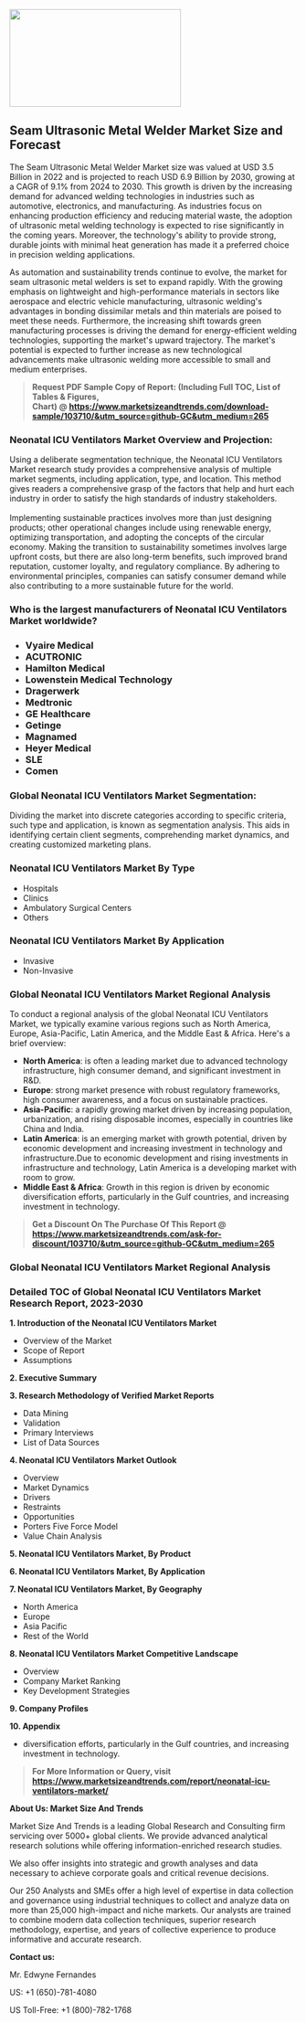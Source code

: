 <p><img class="alignnone size-medium wp-image-20088" src="https://ffe5etoiles.com/wp-content/uploads/2024/12/MST1-300x171.png" alt="" width="300" height="171" /></p><h2>Seam Ultrasonic Metal Welder Market Size and Forecast</h2><p>The Seam Ultrasonic Metal Welder Market size was valued at USD 3.5 Billion in 2022 and is projected to reach USD 6.9 Billion by 2030, growing at a CAGR of 9.1% from 2024 to 2030. This growth is driven by the increasing demand for advanced welding technologies in industries such as automotive, electronics, and manufacturing. As industries focus on enhancing production efficiency and reducing material waste, the adoption of ultrasonic metal welding technology is expected to rise significantly in the coming years. Moreover, the technology's ability to provide strong, durable joints with minimal heat generation has made it a preferred choice in precision welding applications.</p><p>As automation and sustainability trends continue to evolve, the market for seam ultrasonic metal welders is set to expand rapidly. With the growing emphasis on lightweight and high-performance materials in sectors like aerospace and electric vehicle manufacturing, ultrasonic welding's advantages in bonding dissimilar metals and thin materials are poised to meet these needs. Furthermore, the increasing shift towards green manufacturing processes is driving the demand for energy-efficient welding technologies, supporting the market's upward trajectory. The market's potential is expected to further increase as new technological advancements make ultrasonic welding more accessible to small and medium enterprises.</p></p><blockquote id="" class=""><strong>Request PDF Sample Copy of Report: (Including Full TOC, List of Tables &amp; Figures, Chart)&nbsp;@&nbsp;<strong><a href="https://www.marketsizeandtrends.com/download-sample/103710/&utm_source=github-GC&utm_medium=265" target="_blank">https://www.marketsizeandtrends.com/download-sample/103710/&utm_source=github-GC&utm_medium=265</a></strong></strong></blockquote><h3 id="" class="">Neonatal ICU Ventilators Market&nbsp;Overview and Projection:</h3><p id="" class="">Using a deliberate segmentation technique, the Neonatal ICU Ventilators Market research study provides a comprehensive analysis of multiple market segments, including application, type, and location. This method gives readers a comprehensive grasp of the factors that help and hurt each industry in order to satisfy the high standards of industry stakeholders. <br /> <br />Implementing sustainable practices involves more than just designing products; other operational changes include using renewable energy, optimizing transportation, and adopting the concepts of the circular economy. Making the transition to sustainability sometimes involves large upfront costs, but there are also long-term benefits, such improved brand reputation, customer loyalty, and regulatory compliance. By adhering to environmental principles, companies can satisfy consumer demand while also contributing to a more sustainable future for the world.</p><h3 id="" class="">Who is the largest manufacturers of&nbsp;Neonatal ICU Ventilators Market worldwide?</h3><h3 class=""><p><ul><li>Vyaire Medical </li><li> ACUTRONIC </li><li> Hamilton Medical </li><li> Lowenstein Medical Technology </li><li> Dragerwerk </li><li> Medtronic </li><li> GE Healthcare </li><li> Getinge </li><li> Magnamed </li><li> Heyer Medical </li><li> SLE </li><li> Comen</li></ul></p></h3><h3 id="" class="">Global&nbsp;Neonatal ICU Ventilators Market Segmentation:</h3><p id="" class="">Dividing the market into discrete categories according to specific criteria, such type and application, is known as segmentation analysis. This aids in identifying certain client segments, comprehending market dynamics, and creating customized marketing plans.</p><h3 id="" class="">Neonatal ICU Ventilators Market&nbsp;By Type</h3><p><p><ul><li>Hospitals</li><li> Clinics</li><li> Ambulatory Surgical Centers</li><li> Others</p></li></ul></p></p><h3 id="" class="">Neonatal ICU Ventilators Market&nbsp;By Application</h3><p class=""><p><ul><li>Invasive</li><li> Non-Invasive</li></ul></p></p><h3 id="" class="">Global Neonatal ICU Ventilators Market Regional Analysis</h3><p id="" class="">To conduct a regional analysis of the global Neonatal ICU Ventilators Market, we typically examine various regions such as North America, Europe, Asia-Pacific, Latin America, and the Middle East &amp; Africa. Here's a brief overview:</p><ul><li><strong>North America</strong>: is often a leading market due to advanced technology infrastructure, high consumer demand, and significant investment in R&amp;D.</li><li><strong>Europe</strong>: strong market presence with robust regulatory frameworks, high consumer awareness, and a focus on sustainable practices.</li><li><strong>Asia-Pacific</strong>: a rapidly growing market driven by increasing population, urbanization, and rising disposable incomes, especially in countries like China and India.</li><li><strong>Latin America</strong>: is an emerging market with growth potential, driven by economic development and increasing investment in technology and infrastructure.Due to economic development and rising investments in infrastructure and technology, Latin America is a developing market with room to grow.</li><li><strong>Middle East &amp; Africa</strong>: Growth in this region is driven by economic diversification efforts, particularly in the Gulf countries, and increasing investment in technology.</li></ul><blockquote id="" class=""><strong>Get a Discount On The Purchase Of This Report @ <strong><a href="https://www.marketsizeandtrends.com/ask-for-discount/103710/&utm_source=github-GC&utm_medium=265" target="_blank">https://www.marketsizeandtrends.com/ask-for-discount/103710/&utm_source=github-GC&utm_medium=265</a></strong></strong></blockquote><h3 id="" class="">Global Neonatal ICU Ventilators Market Regional Analysis</h3><h3 id="" class="">Detailed TOC of Global Neonatal ICU Ventilators Market Research Report, 2023-2030</h3><p id="" class=""><strong>1. Introduction of the Neonatal ICU Ventilators Market</strong></p><ul><li>Overview of the Market</li><li>Scope of Report</li><li>Assumptions</li></ul><p id="" class=""><strong>2. Executive Summary</strong></p><p id="" class=""><strong>3. Research Methodology of Verified Market Reports</strong></p><ul><li>Data Mining</li><li>Validation</li><li>Primary Interviews</li><li>List of Data Sources</li></ul><p id="" class=""><strong>4. Neonatal ICU Ventilators Market Outlook</strong></p><ul><li>Overview</li><li>Market Dynamics</li><li>Drivers</li><li>Restraints</li><li>Opportunities</li><li>Porters Five Force Model</li><li>Value Chain Analysis</li></ul><p id="" class=""><strong>5. Neonatal ICU Ventilators Market, By Product</strong></p><p id="" class=""><strong>6. Neonatal ICU Ventilators Market, By Application</strong></p><p id="" class=""><strong>7. Neonatal ICU Ventilators Market, By Geography</strong></p><ul><li>North America</li><li>Europe</li><li>Asia Pacific</li><li>Rest of the World</li></ul><p id="" class=""><strong>8. Neonatal ICU Ventilators Market Competitive Landscape</strong></p><ul><li>Overview</li><li>Company Market Ranking</li><li>Key Development Strategies</li></ul><p id="" class=""><strong>9. Company Profiles</strong></p><p id="" class=""><strong>10. Appendix</strong></p><ul><li>diversification efforts, particularly in the Gulf countries, and increasing investment in technology.</li></ul><blockquote id="" class=""><strong>For More Information or Query, visit <strong><strong><a href="https://www.marketsizeandtrends.com/report/neonatal-icu-ventilators-market/" target="_blank">https://www.marketsizeandtrends.com/report/neonatal-icu-ventilators-market/</a></strong></strong></strong></blockquote><p id="" class=""><strong>About Us: Market Size And Trends</strong></p><p id="" class="">Market Size And Trends is a leading Global Research and Consulting firm servicing over 5000+ global clients. We provide advanced analytical research solutions while offering information-enriched research studies.</p><p id="" class="">We also offer insights into strategic and growth analyses and data necessary to achieve corporate goals and critical revenue decisions.</p><p id="" class="">Our 250 Analysts and SMEs offer a high level of expertise in data collection and governance using industrial techniques to collect and analyze data on more than 25,000 high-impact and niche markets. Our analysts are trained to combine modern data collection techniques, superior research methodology, expertise, and years of collective experience to produce informative and accurate research.</p><p id="" class=""><strong>Contact us:</strong></p><p id="" class="">Mr. Edwyne Fernandes</p><p id="" class="">US: +1 (650)-781-4080</p><p id="" class="">US Toll-Free: +1 (800)-782-1768</p>
